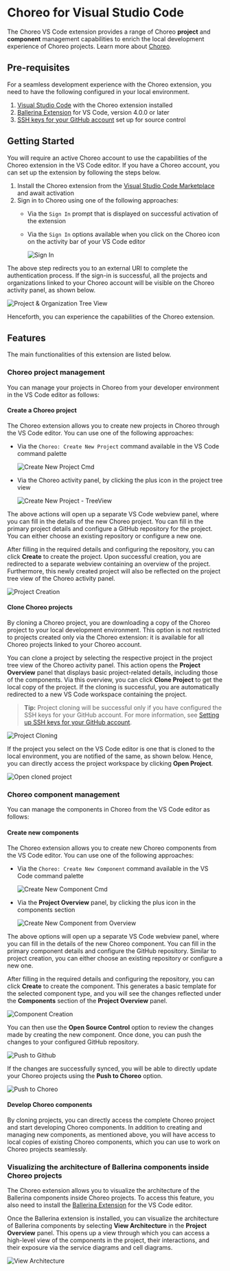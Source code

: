 # Choreo for Visual Studio Code

The Choreo VS Code extension provides a range of Choreo **project** and **component** management capabilities to enrich the local development experience of Choreo projects. Learn more about [Choreo](https://wso2.com/choreo/docs/).

## Pre-requisites
For a seamless development experience with the Choreo extension, you need to have the following configured in your local environment.
1. [Visual Studio Code](https://code.visualstudio.com/download) with the Choreo extension installed
2. [Ballerina Extension](https://marketplace.visualstudio.com/items?itemName=WSO2.ballerina) for VS Code, version 4.0.0 or later
3. [SSH keys for your GitHub account](https://docs.github.com/en/authentication/connecting-to-github-with-ssh/adding-a-new-ssh-key-to-your-github-account) set up for source control

## Getting Started

You will require an active Choreo account to use the capabilities of the Choreo extension in the VS Code editor. If you have a Choreo account, you can set up the extension by following the steps below.
1. Install the Choreo extension from the [Visual Studio Code Marketplace](https://marketplace.visualstudio.com/) and await activation
2. Sign in to Choreo using one of the following approaches:
    -   Via the `Sign In` prompt that is displayed on successful activation of the extension
    -   Via the `Sign In` options available when you click on the Choreo icon on the activity bar of your VS Code editor

        ![Sign In](docs/img/sign-in.png)

The above step redirects you to an external URI to complete the authentication process. If the sign-in is successful, all the projects and organizations linked to your Choreo account will be visible on the Choreo activity panel, as shown below.

![Project & Organization Tree View](docs/img/projects-and-orgs.png)

Henceforth, you can experience the capabilities of the Choreo extension.

## Features

The main functionalities of this extension are listed below.

### Choreo project management

You can manage your projects in Choreo from your developer environment in the VS Code editor as follows:

#### Create a Choreo project

The Choreo extension allows you to create new projects in Choreo through the VS Code editor. You can use one of the following approaches:

-   Via the `Choreo: Create New Project` command available in the VS Code command palette
    
    ![Create New Project Cmd](docs/img/create-project-cmd.gif)

-   Via the Choreo activity panel, by clicking the plus icon in the project tree view
    
    ![Create New Project - TreeView](docs/img/create-project-treeview.png)

The above actions will open up a separate VS Code webview panel, where you can fill in the details of the new Choreo project. You can fill in the primary project details and configure a GitHub repository for the project. You can either choose an existing repository or configure a new one.

After filling in the required details and configuring the repository, you can click **Create** to create the project. Upon successful creation, you are redirected to a separate webview containing an overview of the project. Furthermore, this newly created project will also be reflected on the project tree view of the Choreo activity panel.

![Project Creation](docs/img/project-creation.gif)

#### Clone Choreo projects

By cloning a Choreo project, you are downloading a copy of the Choreo project to your local development environment. This option is not restricted to projects created only via the Choreo extension: it is available for all Choreo projects linked to your Choreo account.

You can clone a project by selecting the respective project in the project tree view of the Choreo activity panel. This action opens the **Project Overview** panel that displays basic project-related details, including those of the components. Via this overview, you can click **Clone Project** to get the local copy of the project. If the cloning is successful, you are automatically redirected to a new VS Code workspace containing the project.

>**Tip:** Project cloning will be successful only if you have configured the SSH keys for your GitHub account. For more information, see [Setting up SSH keys for your GitHub account](https://docs.github.com/en/authentication/connecting-to-github-with-ssh/adding-a-new-ssh-key-to-your-github-account).

![Project Cloning](docs/img/cloning-project.gif)

If the project you select on the VS Code editor is one that is cloned to the local environment, you are notified of the same, as shown below. Hence, you can directly access the project workspace by clicking **Open Project**.

![Open cloned project](docs/img/open-project.gif)

### Choreo component management

You can manage the components in Choreo from the VS Code editor as follows:

#### Create new components

The Choreo extension allows you to create new Choreo components from the VS Code editor. You can use one of the following approaches:

-   Via the `Choreo: Create New Component` command available in the VS Code command palette
    
    ![Create New Component Cmd](docs/img/create-component-cmd.gif)

-   Via the **Project Overview** panel, by clicking the plus icon in the components section

    ![Create New Component from Overview](docs/img/create-component-from-overview.png)

The above options will open up a separate VS Code webview panel, where you can fill in the details of the new Choreo component. You can fill in the primary component details and configure the GitHub repository. Similar to project creation, you can either choose an existing repository or configure a new one.

After filling in the required details and configuring the repository, you can click **Create** to create the component. This generates a basic template for the selected component type, and you will see the changes reflected under the **Components** section of the **Project Overview** panel.

![Component Creation](docs/img/component-creation.gif)

You can then use the **Open Source Control** option to review the changes made by creating the new component. Once done, you can push the changes to your configured GitHub repository.

![Push to Github](docs/img/push-to-github.gif)

If the changes are successfully synced, you will be able to directly update your Choreo projects using the **Push to Choreo** option.

![Push to Choreo](docs/img/push-to-choreo.png)

#### Develop Choreo components

By cloning projects, you can directly access the complete Choreo project and start developing Choreo components. In addition to creating and managing new components, as mentioned above, you will have access to local copies of existing Choreo components, which you can use to work on Choreo projects seamlessly.

### Visualizing the architecture of Ballerina components inside Choreo projects

The Choreo extension allows you to visualize the architecture of the Ballerina components inside Choreo projects. To access this feature, you also need to install the [Ballerina Extension](https://marketplace.visualstudio.com/items?itemName=WSO2.ballerina) for the VS Code editor.

Once the Ballerina extension is installed, you can visualize the architecture of Ballerina components by selecting **View Architecture** in the **Project Overview** panel. This opens up a view through which you can access a high-level view of the components in the project, their interactions, and their exposure via the service diagrams and cell diagrams.

![View Architecture](docs/img/architecture-view.gif)